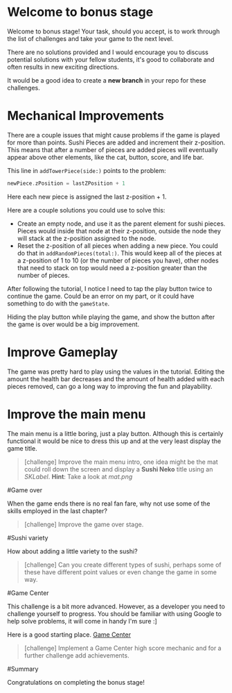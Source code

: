 # Welcome to bonus stage

Welcome to bonus stage! Your task, should you accept, is to work through the list of challenges and take your game to the next level.

There are no solutions provided and I would encourage you to discuss potential solutions with your fellow students, it's good to collaborate and often results in new exciting directions.

It would be a good idea to create a **new branch** in your repo for these challenges.

# Mechanical Improvements

There are a couple issues that might cause problems if the game is played for more than points. Sushi Pieces are added and increment their z-position. This means that after a number of pieces are added pieces will eventually appear above other elements, like the cat, button, score, and life bar. 

This line in `addTowerPiece(side:)` points to the problem: 

```Swift
newPiece.zPosition = lastZPosition + 1
```

Here each new piece is assigned the last z-position + 1. 

Here are a couple solutions you could use to solve this: 
- Create an empty node, and use it as the parent element for sushi pieces. Pieces would inside that node at their z-position, outside the node they will stack at the z-position assigned to the node. 
- Reset the z-position of all pieces when adding a new piece. You could do that in `addRandomPieces(total:)`. This would keep all of the pieces at a z-position of 1 to 10 (or the number of pieces you have), other nodes that need to stack on top would need a z-position greater than the number of pieces. 

After following the tutorial, I notice I need to tap the play button twice to continue the game. Could be an error on my part, or it could have something to do with the `gameState`. 

Hiding the play button while playing the game, and show the button after the game is over would be a big improvement. 

# Improve Gameplay

The game was pretty hard to play using the values in the tutorial. Editing the amount the health bar decreases and the amount of health added with each pieces removed, can go a long way to improving the fun and playability. 

# Improve the main menu

The main menu is a little boring, just a play button.  Although this is certainly functional it would be nice to dress this up and at the very least display the game title.

> [challenge]
> Improve the main menu intro, one idea might be the mat could roll down the screen and display a **Sushi Neko** title using an *SKLabel*.
> **Hint**: Take a look at *mat.png*

#Game over

When the game ends there is no real fan fare, why not use some of the skills employed in the last chapter?

> [challenge]
> Improve the game over stage.

#Sushi variety

How about adding a little variety to the sushi?

> [challenge]
> Can you create different types of sushi, perhaps some of these have different point values or even change the game in some way.

#Game Center

This challenge is a bit more advanced.  However, as a developer you need to challenge yourself to progress.  You should be familiar with using Google to help solve problems, it will come in handy I'm sure :]

Here is a good starting place.  [Game Center](https://developer.apple.com/game-center/)

> [challenge]
> Implement a Game Center high score mechanic and for a further challenge add achievements.

#Summary

Congratulations on completing the bonus stage!
